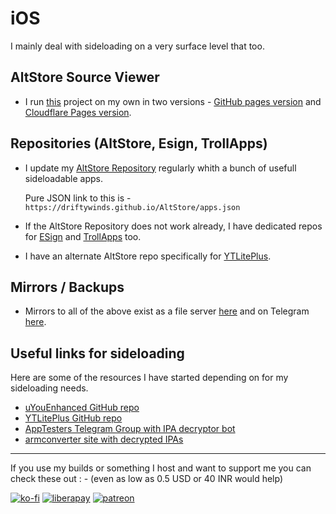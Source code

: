 # iOS

I mainly deal with sideloading on a very surface level that too.

## AltStore Source Viewer

- I run [this](https://github.com/therealFoxster/altsource-viewer) project on my own in two versions - [GitHub pages version](https://ios.drifty.win) and [Cloudflare Pages version](https://view.drifty.win).

## Repositories (AltStore, Esign, TrollApps)

- I update my [AltStore Repository](https://view.drifty.win/view/?source=https://driftywinds.github.io/AltStore/apps.json) regularly whith a bunch of usefull sideloadable apps.

	Pure JSON link to this is - `https://driftywinds.github.io/AltStore/apps.json`

- If the AltStore Repository does not work already, I have dedicated repos for [ESign](https://driftywinds.github.io/repos/esign.json) and [TrollApps](https://driftywinds.github.io/repos/trollapps.json) too.
- I have an alternate AltStore repo specifically for [YTLitePlus](https://driftywinds.github.io/repos/YTLPaltstore.json).

## Mirrors / Backups

- Mirrors to all of the above exist as a file server [here](https://files.drifty.win) and on Telegram [here](https://t.me/+rvcObIvOpctiMDI9).

## Useful links for sideloading
Here are some of the resources I have started depending on for my sideloading needs.

- [uYouEnhanced GitHub repo](https://github.com/arichornlover/uYouEnhanced)
- [YTLitePlus GitHub repo](https://github.com/YTLitePlus/YTLitePlus)
- [AppTesters Telegram Group with IPA decryptor bot](https://t.me/AppleTesters)
- [armconverter site with decrypted IPAs](https://armconverter.com/decryptedappstore/us/)

<hr/>

If you use my builds or something I host and want to support me you can check these out : - (even as low as 0.5 USD or 40 INR would help)

[![ko-fi](https://ko-fi.com/img/githubbutton_sm.svg)](https://ko-fi.com/driftywinds) [![liberapay](https://liberapay.com/assets/widgets/donate.svg)](https://liberapay.com/driftywinds/donate)  [![patreon](https://i.ibb.co/th46pRP/30-height.png)](https://www.patreon.com/bePatron?u=67102544)
